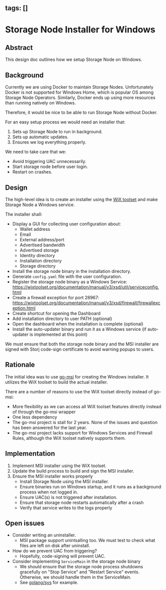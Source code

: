 tags: []
---

# Storage Node Installer for Windows

## Abstract

This design doc outlines how we setup Storage Node on Windows.

## Background

Currently we are using Docker to maintain Storage Nodes.
Unfortunately Docker is not supported for Windows Home, which is popular OS among Storage Node Operators.
Similarly, Docker ends up using more resources than running natively on Windows.

Therefore, it would be nice to be able to run Storage Node without Docker.

For an easy setup process we would need an installer that:
1. Sets up Storage Node to run in background.
1. Sets up automatic updates.
1. Ensures we log everything properly.

We need to take care that we:
* Avoid triggering UAC unnecessarily.
* Start storage node before user login.
* Restart on crashes.

## Design

The high-level idea is to create an installer using the [WiX toolset](https://wixtoolset.org) and make Storage Node a Windows service.

The installer shall:
* Display a GUI for collecting user configuration about:
  * Wallet address
  * Email
  * External address/port
  * Advertised bandwidth 
  * Advertised storage
  * Identity directory
  * Installation directory
  * Storage directory
* Install the storage node binary in the installation directory.
* Generate `config.yaml` file with the user configuration.
* Register the storage node binary as a Windows Service: https://wixtoolset.org/documentation/manual/v3/xsd/util/serviceconfig.html
* Create a firewall exception for port 28967: https://wixtoolset.org/documentation/manual/v3/xsd/firewall/firewallexception.html
* Create shortcut for opening the Dashboard
* Add installation directory to user PATH (optional)
* Open the dashboard when the installation is complete (optional)
* Install the auto-updater binary and run it as a Windows service (if auto-updater is implemented at this point)

We must ensure that both the storage node binary and the MSI installer are signed with Storj code-sign certificate to avoid warning popups to users.

## Rationale

The initial idea was to use [go-msi](https://github.com/mh-cbon/go-msi) for creating the Windows installer. It utilizes the WiX toolset to build the actual installer.

There are a number of reasons to use the WiX toolset directly instead of go-msi:
* More flexibility as we can access all WiX toolset features directly instead of through the go-msi wrapper
* One less dependency
* The go-msi project is stall for 2 years. None of the issues and question has been answered for the last year.
* The go-msi project lacks support for Windows Services and Firewall Rules, although the WiX toolset natively supports them.

## Implementation

1. Implement MSI installer using the WiX toolset.
1. Update the build process to build and sign the MSI installer. 
1. Ensure the MSI installer works properly
   * Install Storage Node using the MSI installer.
   * Ensure binaries run on Windows startup, and it runs as a background process when not logged in.
   * Ensure UAC(s) is not triggered after installation.
   * Ensure that storage node restarts automatically after a crash
   * Verify that service writes to the logs properly

## Open issues

* Consider writing an uninstaller.
  * MSI package support unintsalling too. We must test to check what files are left on disk after uninstall.
* How do we prevent UAC from triggering?
  * Hopefully, code-signing will prevent UAC.
* Consider implementing `ServiceMain` in the storage node binary
  * We should ensure that the storage node process shutdowns gracefully on "Stop Service" and "Restart Service" events. Otherwise, we should handle them in the ServiceMain.
  * See [golang/sys](https://github.com/golang/sys/blob/master/windows/svc/example/service.go) for example.
